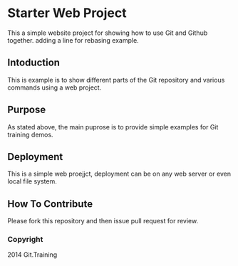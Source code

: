 # Starter Web Project

This a simple website project for showing how to use Git and Github together. adding a line for rebasing example.

## Intoduction

This is example is to show different parts of the Git repository and various commands using a web project.

## Purpose

As stated above, the main puprose is to provide simple examples for Git training demos.

## Deployment

This is a simple web proejjct, deployment can be on any web server or even local file system.

## How To Contribute

Please fork this repository and then issue pull request for review.

### Copyright

2014 Git.Training